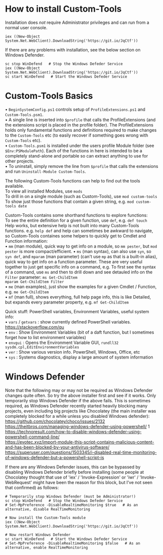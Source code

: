 # How to install Custom-Tools  
Installation does *not* require Administrator privileges and can run from a normal user console.  
  
`iex ((New-Object System.Net.WebClient).DownloadString('https://git.io/JqCtf'))`  

If there are any problems with installation, see the below section on Windows Defender.
```
sc stop WinDefend   # Stop the Windows Defeder Service  
iex ((New-Object System.Net.WebClient).DownloadString('https://git.io/JqCtf'))  
sc start WinDefend   # Start the Windows Defeder Service  
```

# Custom-Tools Basics  
• `BeginSystemConfig.ps1` controls setup of `ProfileExtensions.ps1` and `Custom-Tools.psm1`.  
• A single line is inserted into `$profile` that calls the ProfileExtensions (and the extensions script is placed in the profile folder). The ProfileExtensions holds only fundamental functions and definitions required to make changes to the `Custom-Tools` etc (to easily recover if something goes wrong with `Custom-Tools` etc).  
• `Custom-Tools.psm1` is installed under the users profile Module folder (see `$Env:PSModulePath`). Each of the functions in here is intended to be a completely stand-alone and portable so can extract anything to use for other projects.  
• To uninstall, simply remove the line from `$profile` that calls the extensions and run `Uninstall-Module Custom-Tools`.  
  
The following Custom-Tools functions can help to find out the tools available.  
To view all installed Modules, use `mods`  
To drill in on a single module (such as Custom-Tools), use `mod custom-tools`  
To show just those functions that contain a given string, e.g. `mod custom-tools date`  
  
Custom-Tools contains some shorthand functions to explore functions:  
To see the entire definition for a given function, use `def`, e.g. `def touch`  
Help works, but extensive help is not built into many Custom-Tools functions. e.g. `help def` and help can sometimes be awkward to navigate, so Custom-Tools containes some helpers to quickly get to Cmdlet and Function information:  
• `mm` (man module), quick way to get info on a module, so `mm pester`, but `mod pester` is more compact/efficient.
• `ms` (man syntax), can also use `syn`, so `syn def`, and `mparam` (man parameter) (can't use `mp` as that is a built-in alias), quick way to get info on a function parameter. These are very useful together to just get specific info on a command, e.g. To first see the syntax of a command, use `ms` and then to drill down and see detauled info on the `Filter` parameter:
`ms Get-ChildItem`  
`mparam Get-ChildItem Filter`  
• `me` (man examples), just show the examples for a given Cmdlet / Function, e.g. `me Get-ChildItem`  
• `mf` (man full), shows everything, full help page info, this is like Detailed, but expands every parameter property, e.g. `mf Get-ChildItem`  
  
Quick stuff: PowerShell variables, Environment Variables, useful system info:  
• `vars` / `getvars` : show currently defined PowerShell variables. https://stackoverflow.com/qu  
• `env` : Show Environment Variables (bit of a daft function, but I sometimes forget how to list environment variables)  
• `envgui` : Opens the Environment Variable GUI, `rundll32 sysdm.cpl,EditEnvironmentVariables`  
• `ver` : Show various version info. PowerShell, Windows, Office, etc  
• `sys` : Systems diagnostics, display a large amount of system information  

# Windows Defender  
Note that the following may or may not be required as Windows Defender changes quite often. So try the above installer first and see if it works. Only temporarily stop Windows Defender if the above fails. This is sometimes required, as Windows Defender recently started heavily blocking many projects, even including big projects like Chocolatey (the main installer was completely blocked for a while unless you disabled Windows defender):  
https://github.com/chocolatey/choco/issues/2132  
https://theitbros.com/managing-windows-defender-using-powershell/  1
https://technoresult.com/how-to-disable-windows-defender-using-powershell-command-line/  
https://evotec.xyz/import-module-this-script-contains-malicious-content-and-has-been-blocked-by-your-antivirus-software/  
https://superuser.com/questions/1503345/i-disabled-real-time-monitoring-of-windows-defender-but-a-powershell-script-is  

If there are any Windows Defender issues, this can be bypassed by disabling Windows Defender briefly before installing (some people at Chocolatey thought that use of 'iex' / 'Invoke-Expression' or 'iwr' / 'Invoke-WebRequest' might have been the reason for this block, but I've not seen that confirmed) as follows:  
```
# Temporarily stop Windows Defender (must be Administrator!)  
sc stop WinDefend   # Stop the Windows Defeder Service  
# Set-MpPreference -DisableRealtimeMonitoring $true   # As an alternative, disable RealTimeMonitoring  
  
# Now install the Custom-Tools module  
iex ((New-Object System.Net.WebClient).DownloadString('https://git.io/JqCtf'))  

# Now restart Windows Defender  
sc start WinDefend   # Start the Windows Defeder Service  
# Set-MpPreference -DisableRealtimeMonitoring $false   # As an alternative, enable RealTimeMonitoring  
```